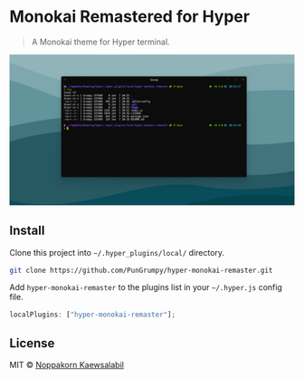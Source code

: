 # Monokai Remastered for Hyper

> A Monokai theme for Hyper terminal.

![Monokai Remastered for Hyper](./image/screenshot-example-theme.png)

## Install

<!-- Unable because I don't publish this plugin to npm yet. -->

<!-- Add `hyper-monokai-remaster` to the plugins list in your `~/.hyper.js` config file.

```js
plugins: ["hyper-monokai-remaster"];
``` -->

Clone this project into `~/.hyper_plugins/local/` directory.

```bash
git clone https://github.com/PunGrumpy/hyper-monokai-remaster.git
```

Add `hyper-monokai-remaster` to the plugins list in your `~/.hyper.js` config file.

```js
localPlugins: ["hyper-monokai-remaster"];
```

## License

MIT © [Noppakorn Kaewsalabil](LICENSE)
